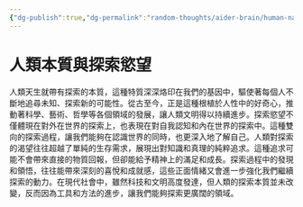 ```yaml
---
{"dg-publish":true,"dg-permalink":"random-thoughts/aider-brain/human-nature-exploration","permalink":"/random-thoughts/aider-brain/human-nature-exploration/","title":"人類本質與探索慾望","tags":["philosophy","human-nature","exploration"]}
---
```



# 人類本質與探索慾望

人類天生就帶有探索的本質，這種特質深深烙印在我們的基因中，驅使著每個人不斷地追尋未知、探索新的可能性。從古至今，正是這種根植於人性中的好奇心，推動著科學、藝術、哲學等各個領域的發展，讓人類文明得以持續進步。探索慾望不僅體現在對外在世界的探索上，也表現在對自我認知和內在世界的探索中。這種雙向的探索過程，讓我們能夠在認識世界的同時，也更深入地了解自己。人類對探索的渴望往往超越了單純的生存需求，展現出對知識和真理的純粹追求。這種追求可能不會帶來直接的物質回報，但卻能給予精神上的滿足和成長。探索過程中的發現和領悟，往往能帶來深刻的喜悅和成就感，這些正面情緒又會進一步強化我們繼續探索的動力。在現代社會中，雖然科技和文明高度發達，但人類的探索本質並未改變，反而因為工具和方法的進步，讓我們能夠探索更廣闊的領域。

